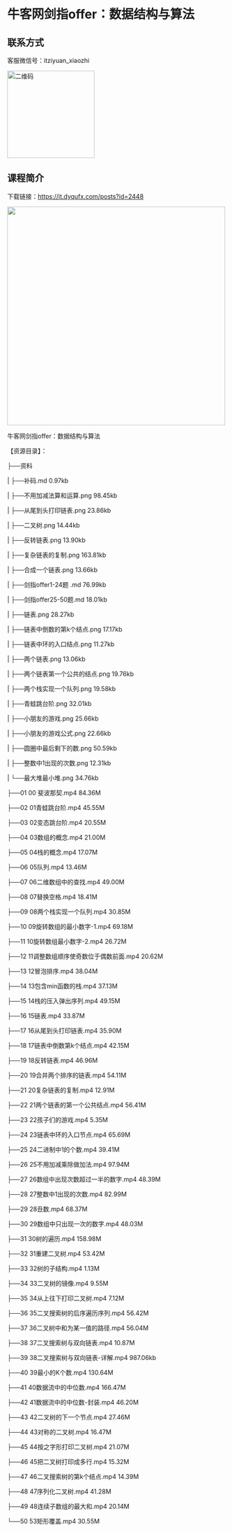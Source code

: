 # 牛客网剑指offer：数据结构与算法

## 联系方式

客服微信号：itziyuan_xiaozhi

<img src="https://ziyuanyun.oss-cn-guangzhou.aliyuncs.com/common/20240614073449/666b82192834a.jpg" width="200" height="200" alt="二维码">

## 课程简介

下载链接：https://it.dyqufx.com/posts?id=2448

<img src="https://ziyuanyun.oss-cn-guangzhou.aliyuncs.com/yun/20240515184002/6644910209ee0.jpg" width="500" alt="">

  牛客网剑指offer：数据结构与算法



 【资源目录】：

 ├──资料

 | ├──补码.md 0.97kb

 | ├──不用加减法算和运算.png 98.45kb

 | ├──从尾到头打印链表.png 23.86kb

 | ├──二叉树.png 14.44kb

 | ├──反转链表.png 13.90kb

 | ├──复杂链表的复制.png 163.81kb

 | ├──合成一个链表.png 13.66kb

 | ├──剑指offer1-24题 .md 76.99kb

 | ├──剑指offer25-50题.md 18.01kb

 | ├──链表.png 28.27kb

 | ├──链表中倒数的第k个结点.png 17.17kb

 | ├──链表中环的入口结点.png 11.27kb

 | ├──两个链表.png 13.06kb

 | ├──两个链表第一个公共的结点.png 19.76kb

 | ├──两个栈实现一个队列.png 19.58kb

 | ├──青蛙跳台阶.png 32.01kb

 | ├──小朋友的游戏.png 25.66kb

 | ├──小朋友的游戏公式.png 22.66kb

 | ├──圆圈中最后剩下的数.png 50.59kb

 | ├──整数中1出现的次数.png 12.31kb

 | └──最大堆最小堆.png 34.76kb

 ├──01 00 斐波那契.mp4 84.36M

 ├──02 01青蛙跳台阶.mp4 45.55M

 ├──03 02变态跳台阶.mp4 20.55M

 ├──04 03数组的概念.mp4 21.00M

 ├──05 04栈的概念.mp4 17.07M

 ├──06 05队列.mp4 13.46M

 ├──07 06二维数组中的查找.mp4 49.00M

 ├──08 07替换空格.mp4 18.41M

 ├──09 08两个栈实现一个队列.mp4 30.85M

 ├──10 09旋转数组的最小数字-1.mp4 69.18M

 ├──11 10旋转数组最小数字-2.mp4 26.72M

 ├──12 11调整数组顺序使奇数位于偶数前面.mp4 20.62M

 ├──13 12冒泡排序.mp4 38.04M

 ├──14 13包含min函数的栈.mp4 37.13M

 ├──15 14栈的压入弹出序列.mp4 49.15M

 ├──16 15链表.mp4 33.87M

 ├──17 16从尾到头打印链表.mp4 35.90M

 ├──18 17链表中倒数第k个结点.mp4 42.15M

 ├──19 18反转链表.mp4 46.96M

 ├──20 19合并两个排序的链表.mp4 54.11M

 ├──21 20复杂链表的复制.mp4 12.91M

 ├──22 21两个链表的第一个公共结点.mp4 56.41M

 ├──23 22孩子们的游戏.mp4 5.35M

 ├──24 23链表中环的入口节点.mp4 65.69M

 ├──25 24二进制中1的个数.mp4 39.41M

 ├──26 25不用加减乘除做加法.mp4 97.94M

 ├──27 26数组中出现次数超过一半的数字.mp4 48.39M

 ├──28 27整数中1出现的次数.mp4 82.99M

 ├──29 28丑数.mp4 68.37M

 ├──30 29数组中只出现一次的数字.mp4 48.03M

 ├──31 30树的遍历.mp4 158.98M

 ├──32 31重建二叉树.mp4 53.42M

 ├──33 32树的子结构.mp4 1.13M

 ├──34 33二叉树的镜像.mp4 9.55M

 ├──35 34从上往下打印二叉树.mp4 7.12M

 ├──36 35二叉搜索树的后序遍历序列.mp4 56.42M

 ├──37 36二叉树中和为某一值的路径.mp4 56.04M

 ├──38 37二叉搜索树与双向链表.mp4 10.87M

 ├──39 38二叉搜索树与双向链表-详解.mp4 987.06kb

 ├──40 39最小的K个数.mp4 130.64M

 ├──41 40数据流中的中位数.mp4 166.47M

 ├──42 41数据流中的中位数-封装.mp4 46.20M

 ├──43 42二叉树的下一个节点.mp4 27.46M

 ├──44 43对称的二叉树.mp4 16.47M

 ├──45 44按之字形打印二叉树.mp4 21.07M

 ├──46 45把二叉树打印成多行.mp4 15.32M

 ├──47 46二叉搜索树的第k个结点.mp4 14.39M

 ├──48 47序列化二叉树.mp4 41.28M

 ├──49 48连续子数组的最大和.mp4 20.14M

 └──50 53矩形覆盖.mp4 30.55M

 &nbsp;

  